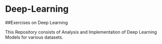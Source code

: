 # Deep-Learning
##Exercises on Deep Learning
<html>
<span>This Repository consists of Analysis and Implementation of Deep Learning Models for various datasets.</span>
</html>
